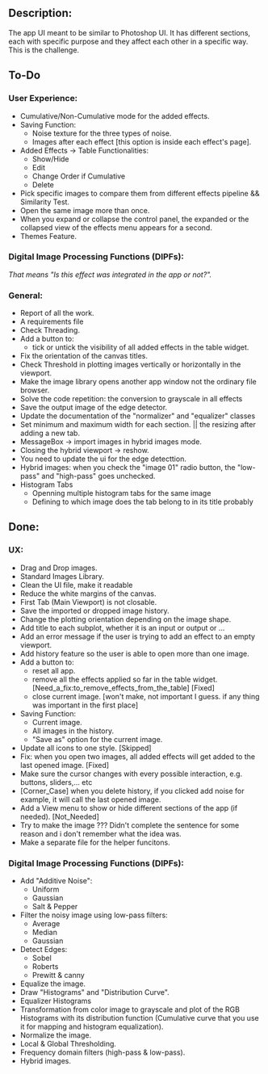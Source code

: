 ## Description:
The app UI meant to be similar to Photoshop UI. It has different sections, each with specific purpose and they affect each other in a specific way. This is the challenge.

## To-Do

### User Experience:
- Cumulative/Non-Cumulative mode for the added effects.
- Saving Function:
    - Noise texture for the three types of noise.
    - Images after each effect [this option is inside each effect's page].
- Added Effects -> Table Functionalities:
    - Show/Hide
    - Edit
    - Change Order if Cumulative
    - Delete
- Pick specific images to compare them from different effects pipeline && Similarity Test.
- Open the same image more than once.
- When you expand or collapse the control panel, the expanded or the collapsed view of the effects menu appears for a second.
- Themes Feature.

### Digital Image Processing Functions (DIPFs):
_That means "Is this effect was integrated in the app or not?"._


### General:
- Report of all the work.
- A requirements file
- Check Threading.
- Add a button to:
    - tick or untick the visibility of all added effects in the table widget.
- Fix the orientation of the canvas titles.
- Check Threshold in plotting images vertically or horizontally in the viewport.
- Make the image library opens another app window not the ordinary file browser.
- Solve the code repetition: the conversion to grayscale in all effects
- Save the output image of the edge detector.
- Update the documentation of the "normalizer" and "equalizer" classes
- Set minimum and maximum width for each section. || the resizing after adding a new tab.
- MessageBox -> import images in hybrid images mode.
- Closing the hybrid viewport -> reshow.
- You need to update the ui for the edge detecttion.
- Hybrid images: when you check the "image 01" radio button, the "low-pass" and "high-pass" goes unchecked.
- Histogram Tabs
    - Openning multiple histogram tabs for the same image 
    - Defining to which image does the tab belong to in its title probably

## Done:

### UX:
- Drag and Drop images.
- Standard Images Library.
- Clean the UI file, make it readable
- Reduce the white margins of the canvas.
- First Tab (Main Viewport) is not closable.
- Save the imported or dropped image history.
- Change the plotting orientation depending on the image shape.
- Add title to each subplot, whether it is an input or output or ...
- Add an error message if the user is trying to add an effect to an empty viewport.
- Add history feature so the user is able to open more than one image.
- Add a button to:
    - reset all app.
    - remove all the effects applied so far in the table widget. [Need_a_fix:to_remove_effects_from_the_table] [Fixed]
    - close current image. [won't make, not important I guess. if any thing was important in the first place]
- Saving Function:
    - Current image.
    - All images in the history.
    - "Save as" option for the current image.
- Update all icons to one style. [Skipped]
- Fix: when you open two images, all added effects will get added to the last opened image. [Fixed]
- Make sure the cursor changes with every possible interaction, e.g. buttons, sliders,... etc
- [Corner_Case] when you delete history, if you clicked add noise for example, it will call the last opened image.
- Add a View menu to show or hide different sections of the app (if needed). [Not_Needed]
- Try to make the image ??? Didn't complete the sentence for some reason and i don't remember what the idea was.
- Make a separate file for the helper funcitons.


### Digital Image Processing Functions (DIPFs):
- Add "Additive Noise":
    - Uniform
    - Gaussian
    - Salt & Pepper
- Filter the noisy image using low-pass filters:
    - Average
    - Median
    - Gaussian
- Detect Edges:
    - Sobel
    - Roberts
    - Prewitt & canny
- Equalize the image.
- Draw "Histograms" and "Distribution Curve".
- Equalizer Histograms
- Transformation from color image to grayscale and plot of the RGB Histograms with its distribution function (Cumulative curve that you use it for mapping and histogram equalization).
- Normalize the image.
- Local & Global Thresholding.
- Frequency domain filters (high-pass & low-pass).
- Hybrid images.